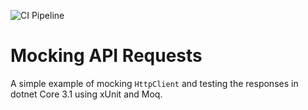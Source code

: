 ![CI Pipeline](https://github.com/samjones00/mocking-api-requests/workflows/.NET%20Core/badge.svg)

# Mocking API Requests

A simple example of mocking `HttpClient` and testing the responses in dotnet Core 3.1 using xUnit and Moq.

